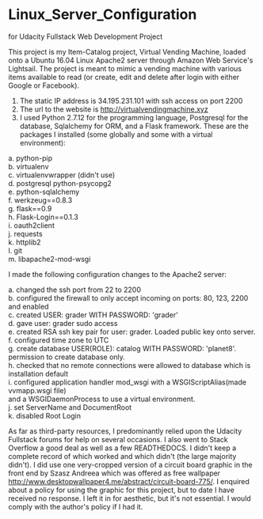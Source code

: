 # Linux_Server_Configuration
for Udacity Fullstack Web Development Project

This project is my Item-Catalog project, Virtual Vending Machine, loaded onto a 
Ubuntu 16.04 Linux Apache2 server through Amazon Web Service's Lightsail. The project
is meant to mimic a vending machine with various items available to read (or create, 
edit and delete after login with either Google or Facebook).

1. The static IP address is 34.195.231.101 with ssh access on port 2200
2. The url to the website is http://virtualvendingmachine.xyz
3. I used Python 2.7.12 for the programming language, Postgresql for the database, Sqlalchemy for ORM,
   and a Flask framework. These are the packages I installed (some globally and some with a
   virtual environment):

  a. python-pip<br>
  b. virtualenv<br>
  c. virtualenvwrapper (didn't use)<br>
  d. postgresql python-psycopg2<br>
  e. python-sqlalchemy<br>
  f. werkzeug==0.8.3<br>
  g. flask==0.9<br>
  h. Flask-Login==0.1.3<br>
  i. oauth2client<br>
  j. requests<br>
  k. httplib2<br>
  l. git<br>
  m. libapache2-mod-wsgi<br>
  
  I made the following configuration changes to the Apache2 server:
  
  a. changed the ssh port from 22 to 2200<br>
  b. configured the firewall to only accept incoming on ports: 80, 123, 2200 and enabled<br>
  c. created USER: grader WITH PASSWORD: 'grader'<br>
  d. gave user: grader sudo access<br>
  e. created RSA ssh key pair for user: grader. Loaded public key onto server.<br>
  f. configured time zone to UTC<br>
  g. create database USER(ROLE): catalog WITH PASSWORD: 'planet8'. permission to 
  	  create database only.<br>
  h. checked that no remote connections were allowed to database which is
     installation default<br>
  i. configured application handler mod_wsgi with a WSGIScriptAlias(made vvmapp.wsgi file)<br>
     and a WSGIDaemonProcess to use a virtual environment.<br>
  j. set ServerName and DocumentRoot<br>
  k. disabled Root Login<br>
  
  As far as third-party resources, I predominantly relied upon the Udacity Fullstack forums for help
  on several occasions.  I also went to Stack Overflow a good deal as well as a few READTHEDOCS.
  I didn't keep a complete record of which worked and which didn't (the large majority didn't). I did
  use one very-cropped version of a circuit board graphic in the front end by Szasz Andreea which was offered as
  free wallpaper http://www.desktopwallpaper4.me/abstract/circuit-board-775/. I enquired about a policy 
  for using the graphic for this project, but to date I have received no response. I left it in for aesthetic,
  but it's not essential. I would comply with the author's policy if I had it.
  
